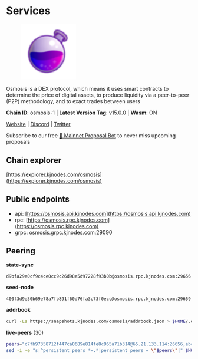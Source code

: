 # Services

<figure><img src="https://raw.githubusercontent.com/kj89/cosmos-images/main/logos/osmosis.png" width="150" alt=""><figcaption></figcaption></figure>

Osmosis is a DEX protocol, which means it uses smart contracts  to determine the price of digital assets, to produce liquidity  via a peer-to-peer (P2P) methodology, and to exact trades between users

**Chain ID**: osmosis-1 | **Latest Version Tag**: v15.0.0 | **Wasm**: ON

[Website](https://osmosis.zone) | [Discord](https://discord.gg/osmosis) | [Twitter](https://twitter.com/osmosiszone)



Subscribe to our free [🤖 Mainnet Proposal Bot](https://t.me/kjnodes_proposal_bot) to never miss upcoming proposals


## Chain explorer
[https://explorer.kjnodes.com/osmosis](https://explorer.kjnodes.com/osmosis)

## Public endpoints

* api: [https://osmosis.api.kjnodes.com](https://osmosis.api.kjnodes.com)
* rpc: [https://osmosis.rpc.kjnodes.com](https://osmosis.rpc.kjnodes.com)
* grpc: osmosis.grpc.kjnodes.com:29090

## Peering

**state-sync**

```text
d9bfa29e0cf9c4ce0cc9c26d98e5d97228f93b0b@osmosis.rpc.kjnodes.com:29656
```

**seed-node**

```text
400f3d9e30b69e78a7fb891f60d76fa3c73f0ecc@osmosis.rpc.kjnodes.com:29659
```

**addrbook**
```bash
curl -Ls https://snapshots.kjnodes.com/osmosis/addrbook.json > $HOME/.osmosisd/config/addrbook.json
```

**live-peers** (30)
```bash
peers="c7fb97358712f447ca0689e814fe8c965a71b314@65.21.133.114:26656,ebc272824924ea1a27ea3183dd0b9ba713494f83@178.211.139.77:26716,d0d4b88110767c503baa8a618cfd7e284482f8dc@37.120.245.11:26656,ea5ce509e09790c70609c8dc87ad4b19a0f98855@168.119.108.203:26656,d9bfa29e0cf9c4ce0cc9c26d98e5d97228f93b0b@65.109.88.38:29656,3e874613919a6f8b3fc26071fef563c88f031b3c@116.202.236.59:31656,79824a84c7bc35716839ac9c47dc05cceabf42c0@34.173.85.215:26656,3e369738cb861a252e4836d553e982988e40a41b@15.235.53.45:2000,82e224c9640048a6513c589e904c0d903bb99f32@74.118.140.23:26656,a8a72dce31fdd36db889b1203d9af5fb7155e4d3@65.108.122.246:26686,3197daa0ee5245b17a546be032ff0f6814e1d1db@148.251.191.239:26656,2cb8dd6195c65458e3c18505bb70ce2ff624f85c@89.58.61.223:2000,9f2df25f380a7e67a92c3dc5e7c33c08555b30dc@5.9.108.19:26656,677ef9606ea18a13b5dbfad19493d99d7ea068f5@149.56.24.130:26656,913e9db0332df1152e5afe032ab81bdb65e3f91c@110.11.23.44:26656,8a0caf4581f135b1468408ec398d94573da02e8c@198.244.202.140:26656,3226b67b2bb9da41b633392a785e87e8f6749939@162.55.245.149:12000,c61bf85fd330bb702b1f13f58dd3cf83c5363bf2@149.56.26.22:26656,c257db7b3a7f61688c6452d1e9dcfb3034e54fe8@143.198.98.144:26656,c5afa50cac6814f16facafb0c680871ebd62482d@184.105.162.166:26656,c13125d0a7430de9448c97eea231e7dcab897df5@188.34.191.2:26756,7e7093598012bb58b06ba9c4cc3f1802bc99f485@54.150.142.243:26656,8a41a35b9685a336380bc0fcd3fd4d4fc07b6101@8.218.7.106:26656,65f51ebf46256d829ae5903e9faf31dae35bdf46@65.109.64.245:26656,6acf893525c9c43dee575dc23fcab3aa1523ea87@74.118.136.232:26656,ef573bd8b519f9572798444f6c229ab0a3204bb8@5.9.94.24:26656,75bae7b2af60155b6687ca3e5f92010d35cb0c12@54.164.100.216:26656,c124ce0b508e8b9ed1c5b6957f362225659b5343@169.155.169.186:26656,fc590afe489a1b9ca8ff3f2fb396dbc20b1997a4@204.16.244.254:26656,34340a9151d4a97a850d2cd64d8778279faf3f96@194.163.181.100:26656"
sed -i -e "s|^persistent_peers *=.*|persistent_peers = \"$peers\"|" $HOME/.osmosisd/config/config.toml
```
